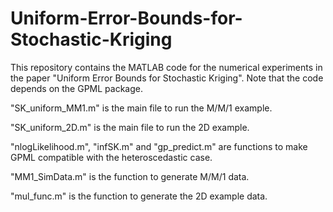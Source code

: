 # Uniform-Error-Bounds-for-Stochastic-Kriging

This repository contains the MATLAB code for the numerical experiments in the paper "Uniform Error Bounds for Stochastic Kriging". Note that the code depends on the GPML package.

"SK_uniform_MM1.m" is the main file to run the M/M/1 example. 

"SK_uniform_2D.m" is the main file to run the 2D example.

"nlogLikelihood.m", "infSK.m" and "gp_predict.m" are functions to make GPML compatible with the heteroscedastic case. 

"MM1_SimData.m" is the function to generate M/M/1 data. 

"mul_func.m" is the function to generate the 2D example data.
